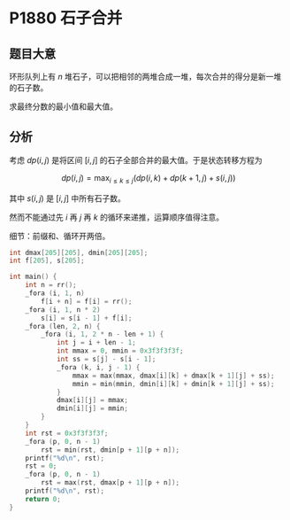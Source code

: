 # P1880 石子合并

## 题目大意

环形队列上有 $n$ 堆石子，可以把相邻的两堆合成一堆，每次合并的得分是新一堆的石子数。

求最终分数的最小值和最大值。

## 分析

考虑 $dp(i,j)$ 是将区间 $[i,j]$ 的石子全部合并的最大值。于是状态转移方程为

$$
dp(i,j) = \max_{i \leqslant k \leqslant j}(dp(i,k) + dp(k+1,j) + s(i,j))
$$

其中 $s(i,j)$ 是 $[i,j]$ 中所有石子数。

然而不能通过先 $i$ 再 $j$ 再 $k$ 的循环来递推，运算顺序值得注意。

细节：前缀和、循环开两倍。

```cpp
int dmax[205][205], dmin[205][205];
int f[205], s[205];

int main() {
    int n = rr();
    _fora (i, 1, n)
        f[i + n] = f[i] = rr();
    _fora (i, 1, n * 2)
        s[i] = s[i - 1] + f[i];
    _fora (len, 2, n) {
        _fora (i, 1, 2 * n - len + 1) {
            int j = i + len - 1;
            int mmax = 0, mmin = 0x3f3f3f3f;
            int ss = s[j] - s[i - 1];
            _fora (k, i, j - 1) {
                mmax = max(mmax, dmax[i][k] + dmax[k + 1][j] + ss);
                mmin = min(mmin, dmin[i][k] + dmin[k + 1][j] + ss);
            }
            dmax[i][j] = mmax;
            dmin[i][j] = mmin;
        }
    }
    int rst = 0x3f3f3f3f;
    _fora (p, 0, n - 1)
        rst = min(rst, dmin[p + 1][p + n]);
    printf("%d\n", rst);
    rst = 0;
    _fora (p, 0, n - 1)
        rst = max(rst, dmax[p + 1][p + n]);
    printf("%d\n", rst);
    return 0;
}
```